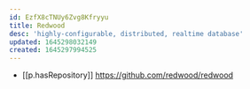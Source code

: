 ```yaml
---
id: EzfX8cTNUy6Zvg8Kfryyu
title: Redwood
desc: 'highly-configurable, distributed, realtime database'
updated: 1645298032149
created: 1645297994525
---
```



- [[p.hasRepository]] https://github.com/redwood/redwood